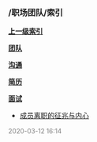 ### /职场团队/索引


**[上一级索引]()**

**[团队](/职场团队/团队/)**

**[沟通](/职场团队/沟通/)**

**[简历](/职场团队/简历/)**

**[面试](/职场团队/面试/)**

- [成员离职的征兆与内心](/职场团队/成员离职的征兆与内心)


<font size=2 color='grey'> 2020-03-12 16:14 </font>

